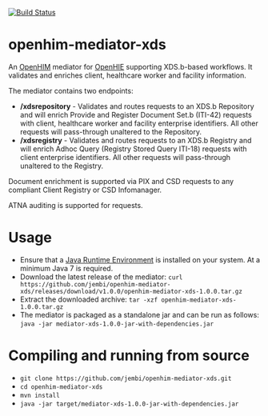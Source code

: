 [![Build Status](https://travis-ci.org/jembi/openhim-mediator-xds.svg)](https://travis-ci.org/jembi/openhim-mediator-xds)

openhim-mediator-xds
====================

An [OpenHIM](http://openhim.org) mediator for [OpenHIE](http://ohie.org) supporting XDS.b-based workflows. It validates and enriches client, healthcare worker and facility information.

The mediator contains two endpoints:
* **/xdsrepository** - Validates and routes requests to an XDS.b Repository and will enrich Provide and Register Document Set.b (ITI-42) requests with client, healthcare worker and facility enterprise identifiers. All other requests will pass-through unaltered to the Repository.
* **/xdsregistry** - Validates and routes requests to an XDS.b Registry and will enrich Adhoc Query (Registry Stored Query ITI-18) requests with client enterprise identifiers. All other requests will pass-through unaltered to the Registry.

Document enrichment is supported via PIX and CSD requests to any compliant Client Registry or CSD Infomanager.

ATNA auditing is supported for requests.

# Usage
* Ensure that a [Java Runtime Environment](http://java.com/en/) is installed on your system. At a minimum Java 7 is required.
* Download the latest release of the mediator: `curl https://github.com/jembi/openhim-mediator-xds/releases/download/v1.0.0/openhim-mediator-xds-1.0.0.tar.gz`
* Extract the downloaded archive: `tar -xzf openhim-mediator-xds-1.0.0.tar.gz`
* The mediator is packaged as a standalone jar and can be run as follows: `java -jar mediator-xds-1.0.0-jar-with-dependencies.jar`

# Compiling and running from source
* `git clone https://github.com/jembi/openhim-mediator-xds.git`
* `cd openhim-mediator-xds`
* `mvn install`
* `java -jar target/mediator-xds-1.0.0-jar-with-dependencies.jar`
